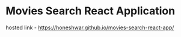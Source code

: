 # Movies Search React Application
  
  hosted link - https://honeshwar.github.io/movies-search-react-app/
